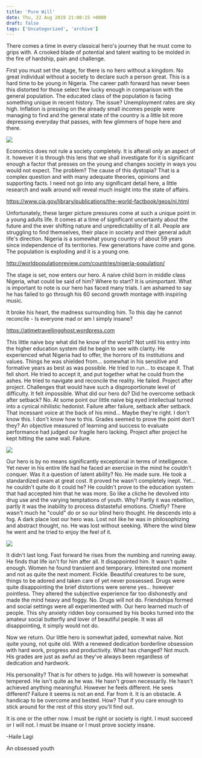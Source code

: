 ```yaml
---
title: 'Pure Will'
date: Thu, 22 Aug 2019 21:08:15 +0000
draft: false
tags: ['Uncategorized', 'archive']
---
```


There comes a time in every classical hero's journey that he must come to grips with. A crooked blade of potential and talent waiting to be molded in the fire of hardship, pain and challenge.

First you must set the stage, for there is no hero without a kingdom. No great individual without a society to declare such a person great. This is a hard time to be young in Nigeria. The career path forward has never been this distorted for those select few lucky enough in comparison with the general population. The educated class of the population is facing something unique in recent history. The issue? Unemployment rates are sky high. Inflation is pressing on the already small incomes people were managing to find and the general state of the country is a little bit more depressing everyday that passes, with few glimmers of hope here and there.

![](https://obsessedyouthhome.files.wordpress.com/2019/08/screenshot-88.png)

Economics does not rule a society completely. It is afterall only an aspect of it. however it is through this lens that we shall investigate for it is significant enough a factor that presses on the young and changes society in ways you would not expect. The problem? The cause of this dystopia? That is a complex question and with many adequate theories, opinions and supporting facts. I need not go into any significant detail here, a little research and walk around will reveal much insight into the state of affairs.

https://www.cia.gov/library/publications/the-world-factbook/geos/ni.html

Unfortunately, these larger picture pressures come at such a unique point in a young adults life. It comes at a time of significant uncertainty about the future and the ever shifting nature and unpredictability of it all. People are struggling to find themselves, their place in society and their general adult life's direction. Nigeria is a somewhat young country of about 59 years since independence of its territories. Few generations have come and gone. The population is exploding and it is a young one.

http://worldpopulationreview.com/countries/nigeria-population/

The stage is set, now enters our hero. A naive child born in middle class Nigeria, what could be said of him? Where to start? It is unimportant. What is important to note is our hero has faced many trials. I am ashamed to say he has failed to go through his 60 second growth montage with inspiring music.

It broke his heart, the madness surrounding him. To this day he cannot reconcile - Is everyone mad or am I simply insane?

https://atimetravellingghost.wordpress.com

This little naive boy what did he know of the world? Not until his entry into the higher education system did he begin to see with clarity. He experienced what Nigeria had to offer, the horrors of its institutions and values. Things he was shielded from... somewhat in his sensitive and formative years as best as was possible. He tried to run... to escape it. That fell short. He tried to accept it, and put together what he could from the ashes. He tried to navigate and reconcile the reality. He failed. Project after project. Challenges that would have such a disproportionate level of difficulty. It felt impossible. What did our hero do? Did he overcome setback after setback? No. At some point our little naive big eyed intellectual turned into a cynical nihilistic hedonist. Failure after failure, setback after setback. That incessant voice at the back of his mind... Maybe they're right. I don't know this. I don't know how to this. Grades seemed to prove the point don't they? An objective measured of learning and success to evaluate performance had judged our fragile hero lacking. Project after project he kept hitting the same wall. Failure.

![](https://obsessedyouthhome.files.wordpress.com/2019/08/screenshot-91.png)

Our hero is by no means significantly exceptional in terms of intelligence. Yet never in his entire life had he faced an exercise in the mind he couldn't conquer. Was it a question of latent ability? No. He made sure. He took a standardized exam at great cost. It proved he wasn't completely inept. Yet... he couldn't quite do it could he? He couldn't prove to the education system that had accepted him that he was more. So like a cliche he devolved into drug use and the varying temptations of youth. Why? Partly it was rebellion, partly it was the inability to process distasteful emotions. Chiefly? There wasn't much he "could" do or so our blind hero thought. He descends into a fog. A dark place lost our hero was. Lost not like he was in philosophizing and abstract thought, no. He was lost without seeking. Where the wind blew he went and he tried to enjoy the feel of it.

![](https://obsessedyouthhome.files.wordpress.com/2019/08/drugs-01-1.jpg)

It didn't last long. Fast forward he rises from the numbing and running away. He finds that life isn't for him after all. It disappointed him. It wasn't quite enough. Women he found transient and temporary. Interested one moment and not as quite the next moment. Fickle. Beautiful creatures to be sure, things to be adored and taken care of yet never possessed. Drugs were quite disappointing the brief distortions were serene yes... however pointless. They altered the subjective experience far too dishonestly and made the mind heavy and foggy. No. Drugs will not do. Friendships formed and social settings were all experimented with. Our hero learned much of people. This shy anxiety ridden boy consumed by his books turned into the amateur social butterfly and lover of beautiful people. It was all disappointing, it simply would not do.

Now we return. Our little hero is somewhat jaded, somewhat naive. Not quite young, not quite old. With a renewed dedication borderline obsession with hard work, progress and productivity. What has changed? Not much. His grades are just as awful as they've always been regardless of dedication and hardwork.

His personality? That is for others to judge. His will however is somewhat tempered. He isn't quite as he was. He hasn't grown necessarily. He hasn't achieved anything meaningful. However he feels different. He sees different? Failure it seems is not an end. Far from it. It is an obstacle. A handicap to be overcome and bested. How? That if you care enough to stick around for the rest of this story you'll find out.

It is one or the other now. I must be right or society is right. I must succeed or I will not. I must be insane or I must prove society insane.

\-Haile Lagi

An obsessed youth